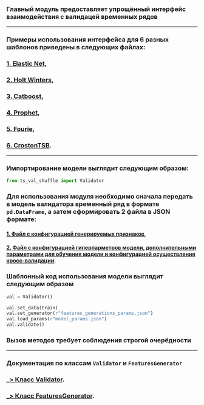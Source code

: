 ### Главный модуль предоставляет упрощённый интерфейс взаимодействия с валидацей временных рядов

___

### Примеры использования интерфейса для 6 разных шаблонов приведены в следующих файлах:

### [1. Elastic Net](examples/Example_ElasticNet.ipynb),
### [2. Holt Winters](examples/Example_ExpSmoothing.ipynb),
### [3. Catboost](examples/Example_Catboost.ipynb),
### [4. Prophet](examples/Example_Prophet.ipynb),
### [5. Fourie](examples/Example_Fourie.ipynb),
### [6. CrostonTSB](examples/Example_Croston.ipynb).

___

### Импортирование модели выглядит следующим образом:

```py
from ts_val_shuffle import Validator
```

### Для использования модуля необходимо сначала передать в модель валидатора временный ряд в формате ```pd.DataFrame```, а затем сформировать 2 файла в JSON формате:
#### [1. Файл с конфигурацией генерируемых признаков](../examples/data/config.json),
#### [2. Файл с конфигурацией гиперпарметров модели, дополнительными параметрами для обучения модели и конфигурацией осуществления кросс-валидации](../examples/data/validation_params_randomforest.json).

### Шаблонный код использования модели выглядит следующим образом

```py
val = Validator()

val.set_data(train)
val.set_generator(r"features_generations_params.json")
val.load_params(r"model_params.json")
val.validate()
```

### Вызов методов требует соблюдения строгой очерёдности

___

### Документация по классам ```Validator``` и ```FeaturesGenerator```

### [_> Класс Validator](Validator.md).

### [_> Класс FeaturesGenerator](FeaturesGenerator.md).